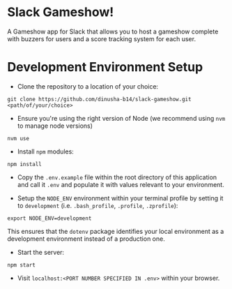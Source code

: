 Slack Gameshow!
==========================================================

A Gameshow app for Slack that allows you to host a gameshow complete with buzzers
for users and a score tracking system for each user.

# Development Environment Setup

* Clone the repository to a location of your choice:

`git clone https://github.com/dinusha-b14/slack-gameshow.git <path/of/your/choice>`

* Ensure you're using the right version of Node (we recommend using `nvm` to manage node versions)

`nvm use`

* Install `npm` modules:

`npm install`

* Copy the `.env.example` file within the root directory of this application and call it `.env` and populate it with values relevant to your environment.

* Setup the `NODE_ENV` environment within your terminal profile by setting it to `development` (i.e. `.bash_profile`, `.profile`, `.zprofile`):

`export NODE_ENV=development`

This ensures that the `dotenv` package identifies your local environment as a development environment instead of a production one.

* Start the server:

`npm start`

* Visit `localhost:<PORT NUMBER SPECIFIED IN .env>` within your browser.
